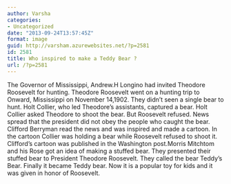 ```yaml
---
author: Varsha
categories:
- Uncategorized
date: "2013-09-24T13:57:45Z"
format: image
guid: http://varsham.azurewebsites.net/?p=2581
id: 2581
title: Who inspired to make a Teddy Bear ?
url: /?p=2581
---
```


The Governor of Mississippi, Andrew.H Longino had invited Theodore Roosevelt for hunting. Theodore Roosevelt went on a hunting trip to Onward, Mississippi on November 14,1902. They didn’t seen a single bear to hunt. Holt Collier, who led Theodore’s assistants, captured a bear. Holt Collier asked Theodore to shoot the bear. But Roosevelt refused. News spread that the president did not obey the people who caught the bear. Clifford Berryman read the news and was inspired and made a cartoon. In the cartoon Collier was holding a bear while Roosevelt refused to shoot it. Clifford’s cartoon was published in the Washington post.Morris Mitchtom and his Rose got an idea of making a stuffed bear. They presented their stuffed bear to President Theodore Roosevelt. They called the bear Teddy’s Bear. Finally it became Teddy bear. Now it is a popular toy for kids and it was given in honor of Roosevelt.